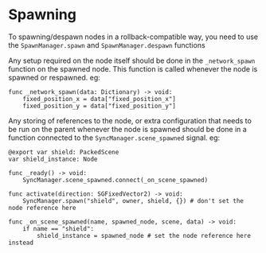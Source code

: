 # Spawning

To spawning/despawn nodes in a rollback-compatible way, you need to use the `SpawnManager.spawn` and `SpawnManager.despawn` functions

Any setup required on the node itself should be done in the `_network_spawn` function on the spawned node. This function is called whenever the node is spawned or respawned. eg:

```gdscript
func _network_spawn(data: Dictionary) -> void:
	fixed_position_x = data["fixed_position_x"]
	fixed_position_y = data["fixed_position_y"]
```

Any storing of references to the node, or extra configuration that needs to be run on the parent whenever the node is spawned should be done in a function connected to the `SyncManager.scene_spawned` signal. eg:

```gdscript
@export var shield: PackedScene
var shield_instance: Node

func _ready() -> void:
	SyncManager.scene_spawned.connect(_on_scene_spawned)

func activate(direction: SGFixedVector2) -> void:
	SyncManager.spawn("shield", owner, shield, {}) # don't set the node reference here

func _on_scene_spawned(name, spawned_node, scene, data) -> void:
	if name == "shield":
		shield_instance = spawned_node # set the node reference here instead
```

